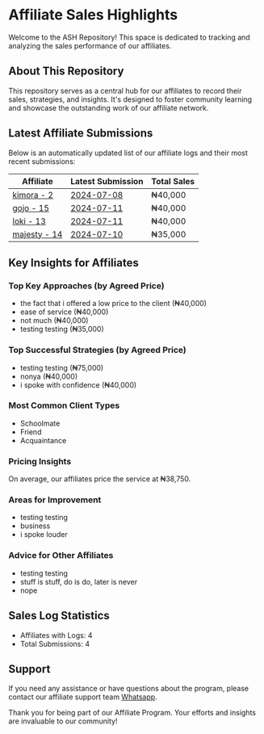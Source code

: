 # Affiliate Sales Highlights

Welcome to the ASH Repository! This space is dedicated to tracking and analyzing the sales performance of our affiliates.

## About This Repository

This repository serves as a central hub for our affiliates to record their sales, strategies, and insights. It's designed to foster community learning and showcase the outstanding work of our affiliate network.

## Latest Affiliate Submissions

Below is an automatically updated list of our affiliate logs and their most recent submissions:

<!-- AFFILIATE LIST START -->
| Affiliate | Latest Submission | Total Sales |
|-----------|--------------------|--------------|
| [kimora - 2](affiliate_logs/kimora_2) | [2024-07-08](affiliate_logs/kimora_2/2024-07-08_sale_submission.md) | ₦40,000 |
| [gojo - 15](affiliate_logs/gojo_15) | [2024-07-11](affiliate_logs/gojo_15/2024-07-11_sale_submission.md) | ₦40,000 |
| [loki - 13](affiliate_logs/loki_13) | [2024-07-11](affiliate_logs/loki_13/2024-07-11_sale_submission.md) | ₦40,000 |
| [majesty - 14](affiliate_logs/majesty_14) | [2024-07-10](affiliate_logs/majesty_14/2024-07-10_sale_submission.md) | ₦35,000 |

<!-- AFFILIATE LIST END -->

## Key Insights for Affiliates

### Top Key Approaches (by Agreed Price)
<!-- TOP KEY APPROACHES START -->
- the fact that i offered a low price to the client (₦40,000)
- ease of service (₦40,000)
- not much (₦40,000)
- testing testing (₦35,000)
<!-- TOP KEY APPROACHES END -->

### Top Successful Strategies (by Agreed Price)
<!-- TOP SUCCESSFUL STRATEGIES START -->
- testing testing (₦75,000)
- nonya (₦40,000)
- i spoke with confidence (₦40,000)
<!-- TOP SUCCESSFUL STRATEGIES END -->

### Most Common Client Types
<!-- COMMON CLIENT TYPES START -->
- Schoolmate
- Friend
- Acquaintance
<!-- COMMON CLIENT TYPES END -->

### Pricing Insights
<!-- PRICING INSIGHTS START -->
On average, our affiliates price the service at ₦38,750.
<!-- PRICING INSIGHTS END -->

### Areas for Improvement
<!-- AREAS FOR IMPROVEMENT START -->
- testing testing
- business
- i spoke louder
<!-- AREAS FOR IMPROVEMENT END -->

### Advice for Other Affiliates
<!-- ADVICE FOR AFFILIATES START -->
- testing testing
- stuff is stuff, do is do, later is never
- nope
<!-- ADVICE FOR AFFILIATES END -->

## Sales Log Statistics
<!-- PROGRAM STATS START -->
- Affiliates with Logs: 4
- Total Submissions: 4
<!-- PROGRAM STATS END -->

## Support
If you need any assistance or have questions about the program, please contact our affiliate support team [Whatsapp](https://wa.me/message/3IE3FXO3INXHM1).

Thank you for being part of our Affiliate Program. Your efforts and insights are invaluable to our community!